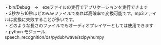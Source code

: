 ・bin/Debug　→　exeファイルの実行でアプリケーションを実行できます  
・3秒から10秒ほどのwavファイルであれば高確率で変換可能です。mp3ファイルは変換に失敗することが多いです。    
・どのような長さのファイルでもオーディオプレイヤーとしては使用できます  
・python モジュール  
speech_recognition/os/pydub/wave/scipy/numpy
